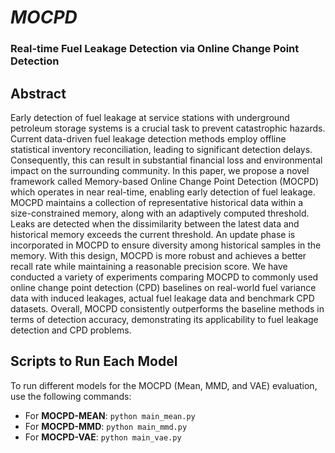 # <em>MOCPD</sup></em>
### Real-time Fuel Leakage Detection via Online Change Point Detection

## Abstract
Early detection of fuel leakage at service stations with underground petroleum storage systems is a crucial task to prevent catastrophic hazards. Current data-driven fuel leakage detection methods employ offline statistical inventory reconciliation, leading to significant detection delays. Consequently, this can result in substantial financial loss and environmental impact on the surrounding community. In this paper, we propose a novel framework called Memory-based Online Change Point Detection (MOCPD) which operates in near real-time, enabling early detection of fuel leakage. MOCPD maintains a collection of representative historical data within a size-constrained memory, along with an adaptively computed threshold. Leaks are detected when the dissimilarity between the latest data and historical memory exceeds the current threshold. An update phase is incorporated in MOCPD to ensure diversity among historical samples in the memory. With this design, MOCPD is more robust and achieves a better recall rate while maintaining a reasonable precision score. We have conducted a variety of experiments comparing MOCPD to commonly used online change point detection (CPD) baselines on real-world fuel variance data with induced leakages, actual fuel leakage data and benchmark CPD datasets. Overall, MOCPD consistently outperforms the baseline methods in terms of detection accuracy, demonstrating its applicability to fuel leakage detection and CPD problems.


## Scripts to Run Each Model

To run different models for the MOCPD (Mean, MMD, and VAE) evaluation, use the following commands:

- For **MOCPD-MEAN**: `python main_mean.py`
- For **MOCPD-MMD**: `python main_mmd.py`
- For **MOCPD-VAE**: `python main_vae.py`
